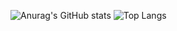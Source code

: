 ![Anurag's GitHub stats](https://github-readme-stats.vercel.app/api?username=adityavyas01&show_icons=true&theme=transparent&hide_title=true)
![Top Langs](https://github-readme-stats.vercel.app/api/top-langs/?username=anuraghazra&layout=compact)
